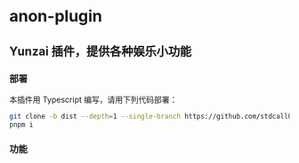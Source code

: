 # anon-plugin
## Yunzai 插件，提供各种娱乐小功能

### 部署

本插件用 Typescript 编写，请用下列代码部署：
```bash
git clone -b dist --depth=1 --single-branch https://github.com/stdcall0/anon-plugin ./plugins/anon-plugin
pnpm i
```

### 功能

